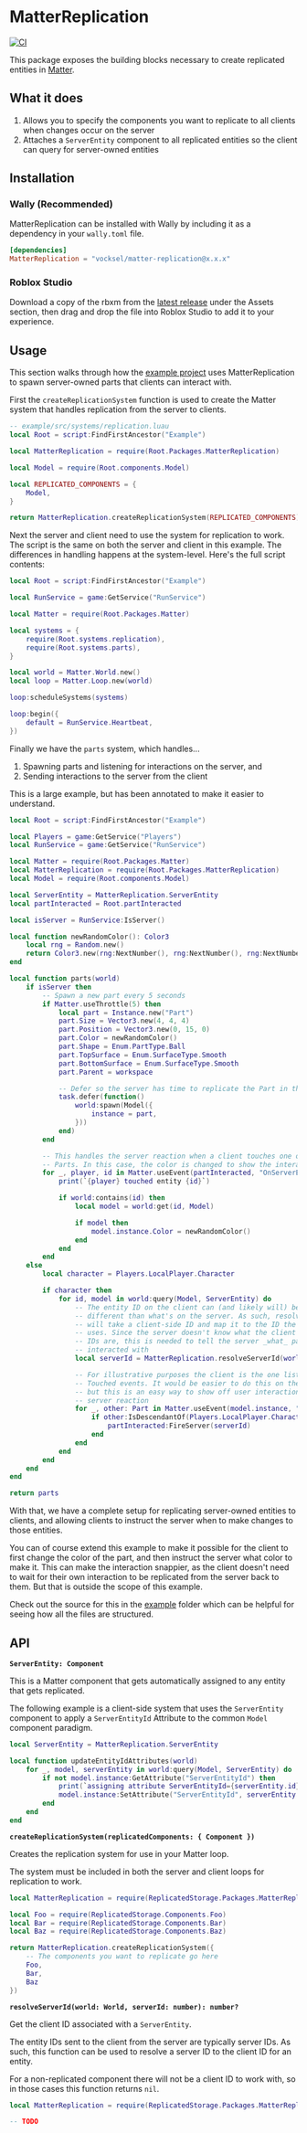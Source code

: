 # MatterReplication

[![CI](https://github.com/vocksel/matter-replication/actions/workflows/ci.yml/badge.svg)](https://github.com/vocksel/matter-replication/actions/workflows/ci.yml)

This package exposes the building blocks necessary to create replicated entities in [Matter](https://eryn.io/matter/).

## What it does

1. Allows you to specify the components you want to replicate to all clients when changes occur on the server
2. Attaches a `ServerEntity` component to all replicated entities so the client can query for server-owned entities

## Installation

### Wally (Recommended)

MatterReplication can be installed with Wally by including it as a dependency in your `wally.toml` file.

```toml
[dependencies]
MatterReplication = "vocksel/matter-replication@x.x.x"
```

### Roblox Studio

Download a copy of the rbxm from the [latest release](https://github.com/vocksel/matter-replication/releases/latest) under the Assets section, then drag and drop the file into Roblox Studio to add it to your experience.

## Usage

This section walks through how the [example project](example/) uses MatterReplication to spawn server-owned parts that clients can interact with.

First the `createReplicationSystem` function is used to create the Matter system that handles replication from the server to clients.

```lua
-- example/src/systems/replication.luau
local Root = script:FindFirstAncestor("Example")

local MatterReplication = require(Root.Packages.MatterReplication)

local Model = require(Root.components.Model)

local REPLICATED_COMPONENTS = {
	Model,
}

return MatterReplication.createReplicationSystem(REPLICATED_COMPONENTS)
```

Next the server and client need to use the system for replication to work. The script is the same on both the server and client in this example. The differences in handling happens at the system-level. Here's the full script contents:

```lua
local Root = script:FindFirstAncestor("Example")

local RunService = game:GetService("RunService")

local Matter = require(Root.Packages.Matter)

local systems = {
	require(Root.systems.replication),
	require(Root.systems.parts),
}

local world = Matter.World.new()
local loop = Matter.Loop.new(world)

loop:scheduleSystems(systems)

loop:begin({
	default = RunService.Heartbeat,
})
```

Finally we have the `parts` system, which handles...
1. Spawning parts and listening for interactions on the server, and
2. Sending interactions to the server from the client

This is a large example, but has been annotated to make it easier to understand.

```lua
local Root = script:FindFirstAncestor("Example")

local Players = game:GetService("Players")
local RunService = game:GetService("RunService")

local Matter = require(Root.Packages.Matter)
local MatterReplication = require(Root.Packages.MatterReplication)
local Model = require(Root.components.Model)

local ServerEntity = MatterReplication.ServerEntity
local partInteracted = Root.partInteracted

local isServer = RunService:IsServer()

local function newRandomColor(): Color3
	local rng = Random.new()
	return Color3.new(rng:NextNumber(), rng:NextNumber(), rng:NextNumber())
end

local function parts(world)
	if isServer then
		-- Spawn a new part every 5 seconds
		if Matter.useThrottle(5) then
			local part = Instance.new("Part")
			part.Size = Vector3.new(4, 4, 4)
			part.Position = Vector3.new(0, 15, 0)
			part.Color = newRandomColor()
			part.Shape = Enum.PartType.Ball
			part.TopSurface = Enum.SurfaceType.Smooth
			part.BottomSurface = Enum.SurfaceType.Smooth
			part.Parent = workspace

			-- Defer so the server has time to replicate the Part in the first place
			task.defer(function()
				world:spawn(Model({
					instance = part,
				}))
			end)
		end

		-- This handles the server reaction when a client touches one of the
		-- Parts. In this case, the color is changed to show the interaction
		for _, player, id in Matter.useEvent(partInteracted, "OnServerEvent") do
			print(`{player} touched entity {id}`)

			if world:contains(id) then
				local model = world:get(id, Model)

				if model then
					model.instance.Color = newRandomColor()
				end
			end
		end
	else
		local character = Players.LocalPlayer.Character

		if character then
			for id, model in world:query(Model, ServerEntity) do
				-- The entity ID on the client can (and likely will) be
				-- different than what's on the server. As such, resolveServerId
				-- will take a client-side ID and map it to the ID the server
				-- uses. Since the server doesn't know what the client's entity
				-- IDs are, this is needed to tell the server _what_ part was
				-- interacted with
				local serverId = MatterReplication.resolveServerId(world, id)

				-- For illustrative purposes the client is the one listening for
				-- Touched events. It would be easier to do this on the server,
				-- but this is an easy way to show off user interaction causing
				-- server reaction
				for _, other: Part in Matter.useEvent(model.instance, "Touched") do
					if other:IsDescendantOf(Players.LocalPlayer.Character) then
						partInteracted:FireServer(serverId)
					end
				end
			end
		end
	end
end

return parts
```

With that, we have a complete setup for replicating server-owned entities to clients, and allowing clients to instruct the server when to make changes to those entities.

You can of course extend this example to make it possible for the client to first change the color of the part, and then instruct the server what color to make it. This can make the interaction snappier, as the client doesn't need to wait for their own interaction to be replicated from the server back to them. But that is outside the scope of this example.

Check out the source for this in the [example](example) folder which can be helpful for seeing how all the files are structured.

## API

**`ServerEntity: Component`**

This is a Matter component that gets automatically assigned to any entity that gets replicated.

The following example is a client-side system that uses the `ServerEntity` component to apply a `ServerEntityId` Attribute to the common `Model` component paradigm.

```lua
local ServerEntity = MatterReplication.ServerEntity

local function updateEntityIdAttributes(world)
	for _, model, serverEntity in world:query(Model, ServerEntity) do
		if not model.instance:GetAttribute("ServerEntityId") then
			print(`assigning attribute ServerEntityId={serverEntity.id} to {model.instance}`)
			model.instance:SetAttribute("ServerEntityId", serverEntity.id)
		end
	end
end
```

**`createReplicationSystem(replicatedComponents: { Component })`**

Creates the replication system for use in your Matter loop.

The system must be included in both the server and client loops for replication to work.

```lua
local MatterReplication = require(ReplicatedStorage.Packages.MatterReplication)

local Foo = require(ReplicatedStorage.Components.Foo)
local Bar = require(ReplicatedStorage.Components.Bar)
local Baz = require(ReplicatedStorage.Components.Baz)

return MatterReplication.createReplicationSystem({
	-- The components you want to replicate go here
	Foo,
	Bar,
	Baz
})
```

**`resolveServerId(world: World, serverId: number): number?`**

Get the client ID associated with a `ServerEntity`.

The entity IDs sent to the client from the server are typically server IDs. As such, this function can be used to resolve a server ID to the client ID for an entity.

For a non-replicated component there will not be a client ID to work with, so in those cases this function returns `nil`.

```lua
local MatterReplication = require(ReplicatedStorage.Packages.MatterReplication)

-- TODO
```
